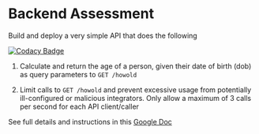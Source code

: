 # Backend Assessment

Build and deploy a very simple API that does the following

[![Codacy Badge](https://app.codacy.com/project/badge/Grade/6ec19482eea94263b134c8b00875ba22)](https://www.codacy.com/gh/perowiski/age-calculator/dashboard?utm_source=github.com&amp;utm_medium=referral&amp;utm_content=perowiski/age-calculator&amp;utm_campaign=Badge_Grade)

1.  Calculate and return the age of a person, given their date of birth (dob) as query parameters to `GET /howold`

2.  Limit calls to `GET /howold` and prevent excessive usage from potentially ill-configured or malicious integrators. Only allow a maximum of 3 calls per second for each API client/caller

See full details and instructions in this [Google Doc](https://docs.google.com/document/d/1ma5vKz0j34gwI9WYrZddMM1ENlQddGOVFJ5qdSq2QlQ)
